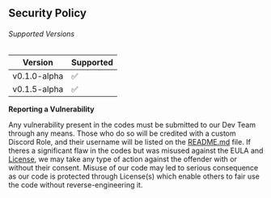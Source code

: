 ## Security Policy

###### Supported Versions

|    Version     |      Supported     |
| -------------- | ------------------ |
| v0.1.0-alpha   | :white_check_mark: |
| v0.1.5-alpha   | :white_check_mark: |

**Reporting a Vulnerability**

Any vulnerability present in the codes must be submitted to our Dev Team through any means. Those who do so will be credited with a custom Discord Role, and their username will be listed on the [README.md](https://github.com/javaruntimemc/skyelementsbot/blob/master/README.md) file. If theres a significant flaw in the codes but was misused against the EULA and [License](https://github.com/javaruntimemc/skyelementsbot/blob/master/LICENSE), we may take any type of action against the offender with or without their consent. Misuse of our code may led to serious consequence as our code is protected through License(s) which enable others to fair use the code without reverse-engineering it.
